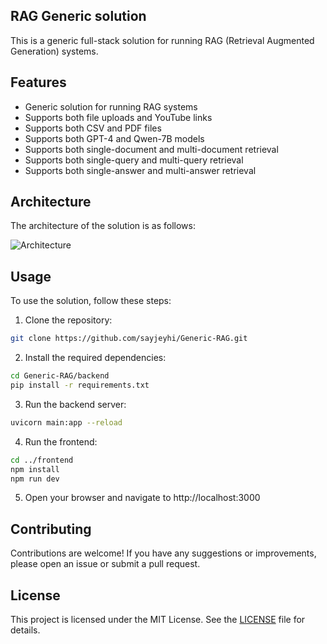 ## RAG Generic solution

This is a generic full-stack solution for running RAG (Retrieval Augmented Generation) systems.

## Features

- Generic solution for running RAG systems
- Supports both file uploads and YouTube links
- Supports both CSV and PDF files
- Supports both GPT-4 and Qwen-7B models
- Supports both single-document and multi-document retrieval
- Supports both single-query and multi-query retrieval
- Supports both single-answer and multi-answer retrieval

## Architecture

The architecture of the solution is as follows:

![Architecture](https://github.com/sayjeyhi/Generic-RAG/blob/main/architecture.png)

## Usage

To use the solution, follow these steps:

1. Clone the repository:

```bash
git clone https://github.com/sayjeyhi/Generic-RAG.git
```

2. Install the required dependencies:

```bash
cd Generic-RAG/backend
pip install -r requirements.txt
```

3. Run the backend server:

```bash
uvicorn main:app --reload
```

4. Run the frontend:

```bash
cd ../frontend
npm install
npm run dev
```

5. Open your browser and navigate to http://localhost:3000

## Contributing

Contributions are welcome! If you have any suggestions or improvements, please open an issue or submit a pull request.

## License

This project is licensed under the MIT License. See the [LICENSE](LICENSE) file for details.
